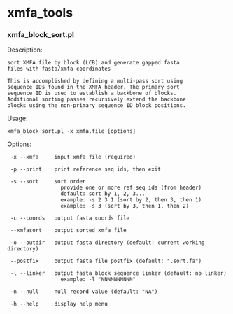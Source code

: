 # xmfa_tools 

### xmfa_block_sort.pl
Description:

	sort XMFA file by block (LCB) and generate gapped fasta
	files with fasta/xmfa coordinates

    This is accomplished by defining a multi-pass sort using
    sequence IDs found in the XMFA header. The primary sort 
    sequence ID is used to establish a backbone of blocks. 
    Additional sorting passes recursively extend the backbone
    blocks using the non-primary sequence ID block positions.

Usage:

    xmfa_block_sort.pl -x xmfa.file [options]

Options:

     -x --xmfa     input xmfa file (required)

     -p --print    print reference seq ids, then exit

     -s --sort     sort order
                     provide one or more ref seq ids (from header)
                     default: sort by 1, 2, 3... 
                     example: -s 2 3 1 (sort by 2, then 3, then 1)
                     example: -s 3 (sort by 3, then 1, then 2)

     -c --coords   output fasta coords file

     --xmfasort    output sorted xmfa file

     -o --outdir   output fasta directory (default: current working directory)

     --postfix     output fasta file postfix (default: ".sort.fa")

     -l --linker   output fasta block sequence linker (default: no linker)
                     example: -l "NNNNNNNNNN"

     -n --null     null record value (default: "NA")

     -h --help     display help menu
